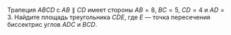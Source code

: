 Трапеция $ABCD$ с $AB \parallel CD$ имеет стороны $AB=8$, $BC=5$, $CD=4$ и $AD=3$. Найдите площадь треугольника $CDE$, где $E$ — точка пересечения биссектрис углов $ADC$ и $BCD$.